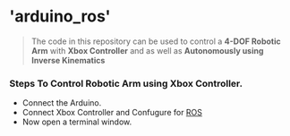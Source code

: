 # 'arduino_ros'
> The code in this repository can be used to control a **4-DOF Robotic Arm** with **Xbox Controller** and as well as
 **Autonomously using Inverse Kinematics**

### Steps To Control Robotic Arm using Xbox Controller.
* Connect the Arduino.
* Connect Xbox Controller and Confugure for [ROS](http://wiki.ros.org/joy)
* Now open a terminal window.
